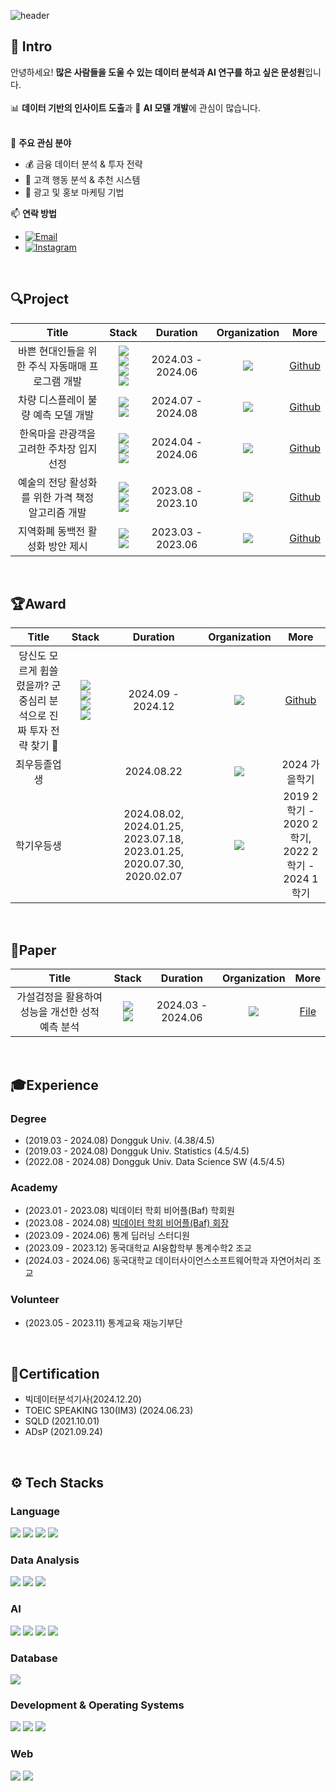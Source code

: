 ![header](https://capsule-render.vercel.app/api?type=waving&color=timeAuto&text=Welcome%20to%20Sungwon’s%20repo!&fontSize=35&section=footer&animation=fadeIn&height=150&fontAlignY=55)



## 📝 Intro
안녕하세요! **많은 사람들을 도울 수 있는 데이터 분석과 AI 연구를 하고 싶은 문성원**입니다.  
<br />
📊 **데이터 기반의 인사이트 도출**과 🤖 **AI 모델 개발**에 관심이 많습니다.  
<br />

🎯 **주요 관심 분야**
- 💰 금융 데이터 분석 & 투자 전략
- 🛒 고객 행동 분석 & 추천 시스템
- 📢 광고 및 홍보 마케팅 기법

📫 **연락 방법**
- [![Email](https://img.shields.io/badge/Email-moonjmmm@gmail.com-EA4335?style=for-the-badge&logo=gmail&logoColor=EA4335&labelColor=black)](mailto:moonjmmm@gmail.com)
- [![Instagram](https://img.shields.io/badge/Instagram-holy____1-FF0069?style=for-the-badge&logo=instagram&logoColor=FF0069&labelColor=black)](https://www.instagram.com/holy____1/)


<br />

## 🔍Project
| Title | Stack | Duration | Organization | More |
| :-------------------------------------------------: | :------------------: | :---------------: | :--------------------------------------------------------: | :----------------------------------------------------------------------------------------------------------------------------------------------------------------------------------: |
| 바쁜 현대인들을 위한 주식 자동매매 프로그램 개발 | <img src="https://img.shields.io/badge/Python-3776AB?style=for-the-badge&logo=python&logoColor=yellow"><br><img src="https://img.shields.io/badge/Pytorch-EE4C2C?style=for-the-badge&logo=pytorch&logoColor=black"><br><img src="https://img.shields.io/badge/SQLite-003A59?style=for-the-badge&logo=sqlite&logoColor=4fA8DF"><br><img src="https://img.shields.io/badge/Streamlit-FF4B4B?style=for-the-badge&logo=streamlit&logoColor=white"> | 2024.03 - 2024.06 | <img src="https://img.shields.io/badge/Dongguk%20University-orange?style-for-the-badge&logo=mamp"/> | [Github](https://github.com/seongwonM/AutoStockTrader) |
| 차량 디스플레이 불량 예측 모델 개발 | <img src="https://img.shields.io/badge/Python-3776AB?style=for-the-badge&logo=python&logoColor=yellow"><br/><img src="https://img.shields.io/badge/Scikit%20Learn-F7931E?style=for-the-badge&logo=scikit-learn&logoColor=3499CD"> | 2024.07 - 2024.08 | <img src="https://img.shields.io/badge/LG%20Aimers-A50034?style-for-the-badge&logo=lg&logoColor=white"/> | [Github](https://github.com/seongwonM/LG_Aimers) |
| 한옥마을 관광객을 고려한 주차장 입지 선정 | <img src="https://img.shields.io/badge/Python-3776AB?style=for-the-badge&logo=python&logoColor=yellow"><br/> <img src="https://img.shields.io/badge/Qgis-589632?style=for-the-badge&logo=qgis&logoColor=F0903A"><br/><img src="https://img.shields.io/badge/MCLP-000000?style=for-the-badge"> | 2024.04 - 2024.06 | <img src="https://img.shields.io/badge/JeonJu-F16779?style-for-the-badge&logo=homeadvisor&logoColor=white"/> | [Github](https://github.com/seongwonM/Parking) |
| 예술의 전당 활성화를 위한 가격 책정 알고리즘 개발 | <img src="https://img.shields.io/badge/Python-3776AB?style=for-the-badge&logo=python&logoColor=yellow"><br/><img src="https://img.shields.io/badge/PCA-000000?style=for-the-badge"><br/><img src="https://img.shields.io/badge/Clustering-000000?style=for-the-badge"> | 2023.08 - 2023.10 | <img src="https://img.shields.io/badge/BigContest-FC0018?style-for-the-badge&logo=msi&logoColor=white"/> | [Github](https://github.com/seongwonM/Big_Contest) |
| 지역화폐 동백전 활성화 방안 제시 | <img src="https://img.shields.io/badge/Python-3776AB?style=for-the-badge&logo=python&logoColor=yellow"><br/><img src="https://img.shields.io/badge/EDA-000000?style=for-the-badge"> | 2023.03 - 2023.06 | <img src="https://img.shields.io/badge/Busan-004097?style-for-the-badge&logo=caixabank&logoColor=white"/> | [Github](https://github.com/seongwonM/BusanPay-Insights) |
<br />

## 🏆Award
| Title | Stack | Duration | Organization | More |
| :-------------------------------------------------: | :------------------: | :---------------: | :--------------------------------------------------------: | :----------------------------------------------------------------------------------------------------------------------------------------------------------------------------------: |
| 당신도 모르게 휩쓸렸을까? 군중심리 분석으로 진짜 투자 전략 찾기 🔑 | <img src="https://img.shields.io/badge/Python-3776AB?style=for-the-badge&logo=python&logoColor=yellow"><br><img src="https://img.shields.io/badge/MS%20Azure-035BDA?style=for-the-badge&logo=googledrive&logoColor=white"><br><img src="https://img.shields.io/badge/MSSQL-AF181D?style=for-the-badge&logo=sailfishos&logoColor=white"><br><img src="https://img.shields.io/badge/GPT%204-74AA9C?style=for-the-badge&logo=openai&logoColor=white"> | 2024.09 - 2024.12 | <img src="https://img.shields.io/badge/NH-0078C1?style-for-the-badge&logo=nhl&logoColor=FDBB2F"/> | [Github](https://github.com/seongwonM/NH_ETF) |
| 최우등졸업생 |  | 2024.08.22 | <img src="https://img.shields.io/badge/Dongguk%20University-orange?style-for-the-badge&logo=mamp"/> | 2024 가을학기 |
| 학기우등생 |  | 2024.08.02, 2024.01.25, 2023.07.18, 2023.01.25, 2020.07.30, 2020.02.07 | <img src="https://img.shields.io/badge/Dongguk%20University-orange?style-for-the-badge&logo=mamp"/> | 2019 2학기 - 2020 2학기,<br/> 2022 2학기 - 2024 1학기 |
<br />

## 📑Paper
| Title | Stack | Duration | Organization | More |
| :-------------------------------------------------: | :------------------: | :---------------: | :--------------------------------------------------------: | :----------------------------------------------------------------------------------------------------------------------------------------------------------------------------------: |
| 가설검정을 활용하여 성능을 개선한 성적 예측 분석 | <img src="https://img.shields.io/badge/Python-3776AB?style=for-the-badge&logo=python&logoColor=yellow"><br><img src="https://img.shields.io/badge/R-276DC3?style=for-the-badge&logo=r&logoColor=white"> | 2024.03 - 2024.06 | <img src="https://img.shields.io/badge/Dongguk%20University-orange?style-for-the-badge&logo=mamp"/> | [File](https://github.com/seongwonM/Dongguk/blob/main/2019110467_%EB%AC%B8%EC%84%B1%EC%9B%90.hwp) |
<br />

## 🎓Experience
### Degree
- (2019.03 - 2024.08) Dongguk Univ. (4.38/4.5)
- (2019.03 - 2024.08) Dongguk Univ. Statistics (4.5/4.5)
- (2022.08 - 2024.08) Dongguk Univ. Data Science SW (4.5/4.5)

### Academy
- (2023.01 - 2023.08) 빅데이터 학회 비어플(Baf) 학회원
- (2023.08 - 2024.08) [빅데이터 학회 비어플(Baf) 회장](https://www.dgubaf.com/)
- (2023.09 - 2024.06) 통계 딥러닝 스터디원
- (2023.09 - 2023.12) 동국대학교 AI융합학부 통계수학2 조교
- (2024.03 - 2024.06) 동국대학교 데이터사이언스소프트웨어학과 자연어처리 조교

### Volunteer
- (2023.05 - 2023.11) 통계교육 재능기부단
<br />

## 📜Certification
- 빅데이터분석기사(2024.12.20)
- TOEIC SPEAKING 130(IM3) (2024.06.23)
- SQLD (2021.10.01)
- ADsP (2021.09.24)
<br />

## ⚙ Tech Stacks
### Language
<p align="left">
    <img src="https://img.shields.io/badge/Python-3776AB?style=for-the-badge&logo=python&logoColor=yellow">
    <img src="https://img.shields.io/badge/R-276DC3?style=for-the-badge&logo=r&logoColor=white">
    <img src="https://img.shields.io/badge/HTML5-E34F26?style=for-the-badge&logo=html5&logoColor=white">
    <img src="https://img.shields.io/badge/JavaScript-F7DF1E?style=for-the-badge&logo=javascript&logoColor=black">
</p>

### Data Analysis
<p align="left">
    <img src="https://img.shields.io/badge/Pandas-150458?style=for-the-badge&logo=pandas&logoColor=white">
    <img src="https://img.shields.io/badge/Numpy-4D77CF?style=for-the-badge&logo=numpy&logoColor=skyblue">
    <img src="https://img.shields.io/badge/Seaborn-414676?style=for-the-badge&logo=seaborn&logoColor=7EAFBD">
</p>

### AI
<p align="left">
    <img src="https://img.shields.io/badge/Scikit%20Learn-F7931E?style=for-the-badge&logo=scikit-learn&logoColor=3499CD">
    <img src="https://img.shields.io/badge/Pytorch-EE4C2C?style=for-the-badge&logo=pytorch&logoColor=black">
    <img src="https://img.shields.io/badge/Tensor%20Flow-FF6F00?style=for-the-badge&logo=tensorflow&logoColor=414F65">
    <img src="https://img.shields.io/badge/Hugging%20Face-FFD21E?style=for-the-badge&logo=huggingface&logoColor=black">
</p>

### Database
<p align="left">
    <img src="https://img.shields.io/badge/SQLite-003A59?style=for-the-badge&logo=sqlite&logoColor=4fA8DF">
</p>

### Development & Operating Systems
<p align="left">
    <img src="https://img.shields.io/badge/Git-F05032?style=for-the-badge&logo=git&logoColor=white">
    <img src="https://img.shields.io/badge/GitHub-181717?style=for-the-badge&logo=github&logoColor=white">
    <img src="https://img.shields.io/badge/Linux-FCC624?style=for-the-badge&logo=linux&logoColor=black">
</p>

### Web
<p align="left">
    <img src="https://img.shields.io/badge/Streamlit-FF4B4B?style=for-the-badge&logo=streamlit&logoColor=white">
    <img src="https://img.shields.io/badge/Figma-F24E1E?style=for-the-badge&logo=figma&logoColor=black">
</p>
<br />
